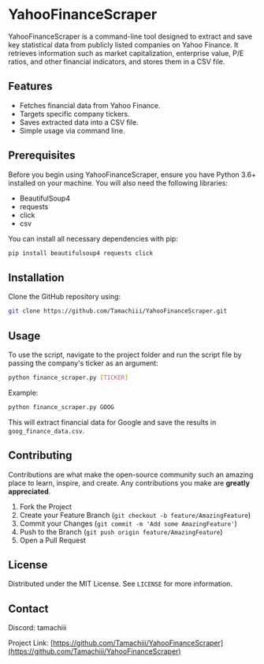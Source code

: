 # YahooFinanceScraper

YahooFinanceScraper is a command-line tool designed to extract and save key statistical data from publicly listed companies on Yahoo Finance. It retrieves information such as market capitalization, enterprise value, P/E ratios, and other financial indicators, and stores them in a CSV file.

## Features

- Fetches financial data from Yahoo Finance.
- Targets specific company tickers.
- Saves extracted data into a CSV file.
- Simple usage via command line.

## Prerequisites

Before you begin using YahooFinanceScraper, ensure you have Python 3.6+ installed on your machine. You will also need the following libraries:
- BeautifulSoup4
- requests
- click
- csv

You can install all necessary dependencies with pip:

```bash
pip install beautifulsoup4 requests click
```

## Installation

Clone the GitHub repository using:

```bash
git clone https://github.com/Tamachiii/YahooFinanceScraper.git
```

## Usage

To use the script, navigate to the project folder and run the script file by passing the company's ticker as an argument:

```bash
python finance_scraper.py [TICKER]
```

Example:

```bash
python finance_scraper.py GOOG
```

This will extract financial data for Google and save the results in `goog_finance_data.csv`.

## Contributing

Contributions are what make the open-source community such an amazing place to learn, inspire, and create. Any contributions you make are **greatly appreciated**.

1. Fork the Project
2. Create your Feature Branch (`git checkout -b feature/AmazingFeature`)
3. Commit your Changes (`git commit -m 'Add some AmazingFeature'`)
4. Push to the Branch (`git push origin feature/AmazingFeature`)
5. Open a Pull Request

## License

Distributed under the MIT License. See `LICENSE` for more information.

## Contact

Discord: tamachiii

Project Link: [https://github.com/Tamachiii/YahooFinanceScraper](https://github.com/Tamachiii/YahooFinanceScraper)
